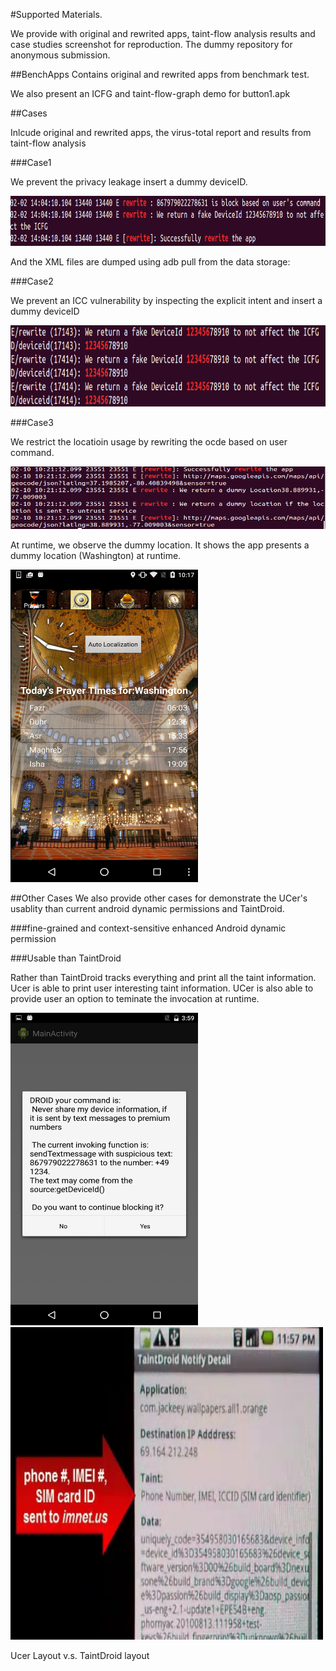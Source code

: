 #Supported Materials. 

We provide with original and rewrited apps, taint-flow analysis results and case studies screenshot for reproduction.
The dummy repository for anonymous submission.

##BenchApps
Contains original and rewrited apps from benchmark test.

We also present an ICFG and taint-flow-graph demo for button1.apk

##Cases

Inlcude original and rewrited apps, the virus-total report and results from taint-flow analysis

###Case1

We prevent the privacy leakage insert a dummy deviceID.

<img src="https://github.com/dummyForSubmission/supportedMaterials/blob/master/Case-proactive-privacy-protection/s1.png" height="80" width="700">

And the XML files are dumped using adb pull from the data storage:


###Case2

We prevent an ICC vulnerability by inspecting the explicit intent and insert a dummy deviceID

<img src="https://github.com/dummyForSubmission/supportedMaterials/blob/master/Case-mitigate-ICC/sc.png" height="130" width="700">



###Case3

We restrict the locatioin usage by rewriting the ocde based on user command.

<img src="https://github.com/dummyForSubmission/supportedMaterials/blob/master/Case-location-restriction/screen.png" height="100" width="700">

At runtime, we observe the dummy location. It shows the app presents a dummy location (Washington) at runtime.

<img src="https://github.com/dummyForSubmission/supportedMaterials/blob/master/Case-location-restriction/sc.png" height="500" width="300">


##Other Cases
We also provide other cases for demonstrate the UCer's usablity than current android dynamic permissions and TaintDroid.

###fine-grained and context-sensitive enhanced Android dynamic permission


###Usable than TaintDroid

Rather than TaintDroid tracks everything and print all the taint information. Ucer is able to print user interesting taint information. UCer is also able to provide user an option to teminate the invocation at runtime. 

<img src="https://github.com/dummyForSubmission/supportedMaterials/blob/master/Case-others/outperformTainDroid.png" alt="UCer layout"  height="500" width="300">  <img src="https://github.com/dummyForSubmission/supportedMaterials/blob/master/Case-others/taintdroid.jpg" alt="TaintDroid layout"  height="500" width="500"> 

Ucer Layout v.s. TaintDroid layout 

